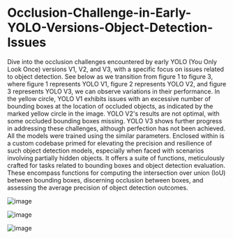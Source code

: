 # Occlusion-Challenge-in-Early-YOLO-Versions-Object-Detection-Issues
Dive into the occlusion challenges encountered by early YOLO (You Only Look Once) versions V1, V2, and V3, with a specific focus on issues related to object detection. See below as  we transition from figure 1 to figure 3, where figure 1 represents YOLO V1, figure 2 represents YOLO V2, and figure 3 represents YOLO V3, we can observe variations in their performance. In the yellow circle, YOLO V1 exhibits issues with an excessive number of bounding boxes at the location of occluded objects, as indicated by the marked yellow circle in the image. YOLO V2's results are not optimal, with some occluded bounding boxes missing. YOLO V3 shows further progress in addressing these challenges, although perfection has not been achieved. All the models were trained using the similar parameters. 
Enclosed within is a custom codebase primed for elevating the precision and resilience of such object detection models, especially when faced with scenarios involving partially hidden objects. It offers a suite of functions, meticulously crafted for tasks related to bounding boxes and object detection evaluation. These encompass functions for computing the intersection over union (IoU) between bounding boxes, discerning occlusion between boxes, and assessing the average precision of object detection outcomes.

![image](https://github.com/shradhautk/Occlusion-Challenge-in-Early-YOLO-Versions-Object-Detection-Issues/assets/101154495/33f8b33c-5f7d-4554-a54c-1e44567bcff6)

![image](https://github.com/shradhautk/Occlusion-Challenge-in-Early-YOLO-Versions-Object-Detection-Issues/assets/101154495/e4e1e374-a41d-4c39-8f67-f69cf4280f9f)

![image](https://github.com/shradhautk/Occlusion-Challenge-in-Early-YOLO-Versions-Object-Detection-Issues/assets/101154495/173efaf1-9618-4b81-b466-e2f63e290a4f)



